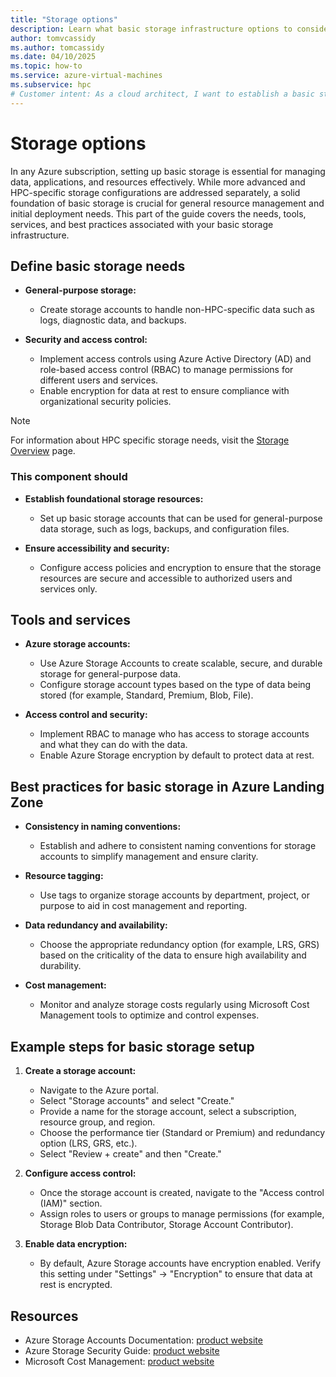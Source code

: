 ```yaml
---
title: "Storage options"
description: Learn what basic storage infrastructure options to consider during a migration of high performance computing architecture.
author: tomvcassidy
ms.author: tomcassidy
ms.date: 04/10/2025
ms.topic: how-to
ms.service: azure-virtual-machines
ms.subservice: hpc
# Customer intent: As a cloud architect, I want to establish a basic storage infrastructure for high-performance computing migration, so that I can ensure effective data management, security, and resource accessibility during the deployment process.
---
```


# Storage options

In any Azure subscription, setting up basic storage is essential for managing data, applications, and resources effectively. While more advanced and HPC-specific storage configurations are addressed separately, a solid foundation of basic storage is crucial for general resource management and initial deployment needs. This part of the guide covers the needs, tools, services, and best practices associated with your basic storage infrastructure.

## Define basic storage needs

* **General-purpose storage:**
   - Create storage accounts to handle non-HPC-specific data such as logs, diagnostic data, and backups.

* **Security and access control:**
   - Implement access controls using Azure Active Directory (AD) and role-based access control (RBAC) to manage permissions for different users and services.
   - Enable encryption for data at rest to ensure compliance with organizational security policies.

> [!NOTE]
> For information about HPC specific storage needs, visit the [Storage Overview](lift-and-shift-step-3-overview.md) page.

### This component should

* **Establish foundational storage resources:**
  - Set up basic storage accounts that can be used for general-purpose data storage, such as logs, backups, and configuration files.

* **Ensure accessibility and security:**
  - Configure access policies and encryption to ensure that the storage resources are secure and accessible to authorized users and services only.

## Tools and services

* **Azure storage accounts:**
  - Use Azure Storage Accounts to create scalable, secure, and durable storage for general-purpose data.
  - Configure storage account types based on the type of data being stored (for example, Standard, Premium, Blob, File).

* **Access control and security:**
  - Implement RBAC to manage who has access to storage accounts and what they can do with the data.
  - Enable Azure Storage encryption by default to protect data at rest.

## Best practices for basic storage in Azure Landing Zone

* **Consistency in naming conventions:**
   - Establish and adhere to consistent naming conventions for storage accounts to simplify management and ensure clarity.

* **Resource tagging:**
   - Use tags to organize storage accounts by department, project, or purpose to aid in cost management and reporting.

* **Data redundancy and availability:**
   - Choose the appropriate redundancy option (for example, LRS, GRS) based on the criticality of the data to ensure high availability and durability.

* **Cost management:**
   - Monitor and analyze storage costs regularly using Microsoft Cost Management tools to optimize and control expenses.

## Example steps for basic storage setup

1. **Create a storage account:**

   - Navigate to the Azure portal.
   - Select "Storage accounts" and select "Create."
   - Provide a name for the storage account, select a subscription, resource group, and region.
   - Choose the performance tier (Standard or Premium) and redundancy option (LRS, GRS, etc.).
   - Select "Review + create" and then "Create."

2. **Configure access control:**

   - Once the storage account is created, navigate to the "Access control (IAM)" section.
   - Assign roles to users or groups to manage permissions (for example, Storage Blob Data Contributor, Storage Account Contributor).

3. **Enable data encryption:**

   - By default, Azure Storage accounts have encryption enabled. Verify this setting under "Settings" -> "Encryption" to ensure that data at rest is encrypted.

## Resources

- Azure Storage Accounts Documentation: [product website](/azure/storage/common/storage-account-overview)
- Azure Storage Security Guide: [product website](/azure/storage/common/storage-security-guide)
- Microsoft Cost Management: [product website](/azure/cost-management-billing/costs/)
